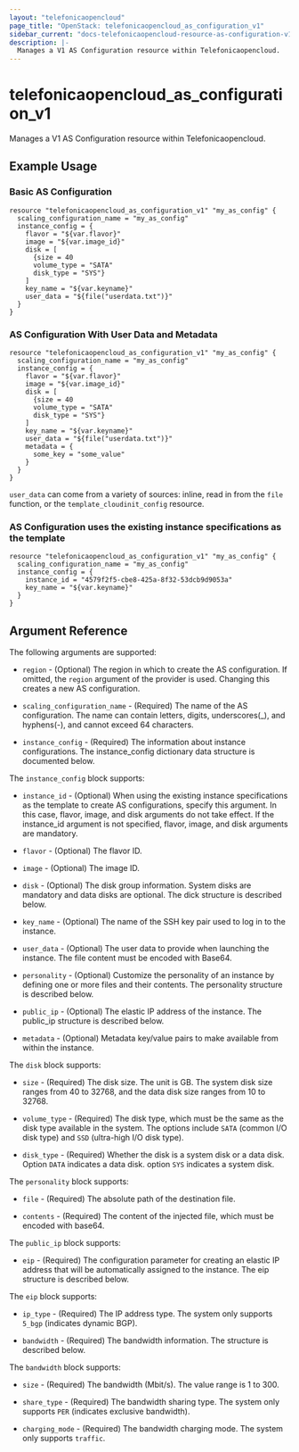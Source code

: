 ```yaml
---
layout: "telefonicaopencloud"
page_title: "OpenStack: telefonicaopencloud_as_configuration_v1"
sidebar_current: "docs-telefonicaopencloud-resource-as-configuration-v1"
description: |-
  Manages a V1 AS Configuration resource within Telefonicaopencloud.
---
```


# telefonicaopencloud\_as\_configuration_v1

Manages a V1 AS Configuration resource within Telefonicaopencloud.

## Example Usage

### Basic AS Configuration

```hcl
resource "telefonicaopencloud_as_configuration_v1" "my_as_config" {
  scaling_configuration_name = "my_as_config"
  instance_config = {
    flavor = "${var.flavor}"
    image = "${var.image_id}"
    disk = [
      {size = 40
      volume_type = "SATA"
      disk_type = "SYS"}
    ]
    key_name = "${var.keyname}"
    user_data = "${file("userdata.txt")}"
  }
}
```

### AS Configuration With User Data and Metadata

```hcl
resource "telefonicaopencloud_as_configuration_v1" "my_as_config" {
  scaling_configuration_name = "my_as_config"
  instance_config = {
    flavor = "${var.flavor}"
    image = "${var.image_id}"
    disk = [
      {size = 40
      volume_type = "SATA"
      disk_type = "SYS"}
    ]
    key_name = "${var.keyname}"
    user_data = "${file("userdata.txt")}"
    metadata = {
      some_key = "some_value"
    }
  }
}
```

`user_data` can come from a variety of sources: inline, read in from the `file`
function, or the `template_cloudinit_config` resource.

### AS Configuration uses the existing instance specifications as the template

```hcl
resource "telefonicaopencloud_as_configuration_v1" "my_as_config" {
  scaling_configuration_name = "my_as_config"
  instance_config = {
    instance_id = "4579f2f5-cbe8-425a-8f32-53dcb9d9053a"
    key_name = "${var.keyname}"
  }
}
```

## Argument Reference

The following arguments are supported:

* `region` - (Optional) The region in which to create the AS configuration. If
    omitted, the `region` argument of the provider is used. Changing this
    creates a new AS configuration.

* `scaling_configuration_name` - (Required) The name of the AS configuration. The name can contain letters,
    digits, underscores(_), and hyphens(-), and cannot exceed 64 characters.

* `instance_config` - (Required) The information about instance configurations. The instance_config
    dictionary data structure is documented below.

The `instance_config` block supports:

* `instance_id` - (Optional) When using the existing instance specifications as the template to
    create AS configurations, specify this argument. In this case, flavor, image,
    and disk arguments do not take effect. If the instance_id argument is not specified,
    flavor, image, and disk arguments are mandatory.

* `flavor` - (Optional) The flavor ID.

* `image` - (Optional) The image ID.

* `disk` - (Optional) The disk group information. System disks are mandatory and data disks are optional.
    The dick structure is described below.

* `key_name` - (Optional) The name of the SSH key pair used to log in to the instance.

* `user_data` - (Optional) The user data to provide when launching the instance.
    The file content must be encoded with Base64.

* `personality` - (Optional) Customize the personality of an instance by
    defining one or more files and their contents. The personality structure
    is described below.

* `public_ip` - (Optional) The elastic IP address of the instance. The public_ip structure
    is described below.

* `metadata` - (Optional) Metadata key/value pairs to make available from
    within the instance.

The `disk` block supports:

* `size` - (Required) The disk size. The unit is GB. The system disk size ranges from 40 to 32768,
    and the data disk size ranges from 10 to 32768.

* `volume_type` - (Required) The disk type, which must be the same as the disk type available in the system.
    The options include `SATA` (common I/O disk type) and `SSD` (ultra-high I/O disk type).

* `disk_type` - (Required) Whether the disk is a system disk or a data disk. Option `DATA` indicates
    a data disk. option `SYS` indicates a system disk.

The `personality` block supports:

* `file` - (Required) The absolute path of the destination file.

* `contents` - (Required) The content of the injected file, which must be encoded with base64.

The `public_ip` block supports:

* `eip` - (Required) The configuration parameter for creating an elastic IP address
    that will be automatically assigned to the instance. The eip structure is described below.

The `eip` block supports:

* `ip_type` - (Required) The IP address type. The system only supports `5_bgp` (indicates dynamic BGP).

* `bandwidth` - (Required) The bandwidth information. The structure is described below.


The `bandwidth` block supports:

* `size` - (Required) The bandwidth (Mbit/s). The value range is 1 to 300.

* `share_type` - (Required) The bandwidth sharing type. The system only supports `PER` (indicates exclusive bandwidth).

* `charging_mode` - (Required) The bandwidth charging mode. The system only supports `traffic`.
